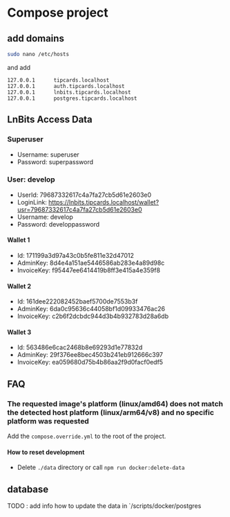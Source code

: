 # Compose project

## add domains

```bash
sudo nano /etc/hosts
```

and add

```text
127.0.0.1      tipcards.localhost
127.0.0.1      auth.tipcards.localhost
127.0.0.1      lnbits.tipcards.localhost
127.0.0.1      postgres.tipcards.localhost
```

## LnBits Access Data

### Superuser

- Username: superuser
- Password: superpassword

### User: develop

- UserId: 79687332617c4a7fa27cb5d61e2603e0
- LoginLink: https://lnbits.tipcards.localhost/wallet?usr=79687332617c4a7fa27cb5d61e2603e0
- Username: develop
- Password: developpassword

#### Wallet 1

- Id: 171199a3d97a43c0b5fe811e32d47012
- AdminKey: 8d4e4a151ae5446586ab283e4a89d98c
- InvoiceKey: f95447ee6414419b8ff3e415a4e359f8

#### Wallet 2

- Id: 161dee222082452baef5700de7553b3f
- AdminKey: 6da0c95636c44058bf1d09933476ac26
- InvoiceKey: c2b6f2dcbdc944d3b4b932783d28a6db

#### Wallet 3

- Id: 563486e6cac2468b8e69293d1e77832d
- AdminKey: 29f376ee8bec4503b241eb912666c397
- InvoiceKey: ea059680d75b4b86aa2f9d0facf0edf5

## FAQ

### The requested image's platform (linux/amd64) does not match the detected host platform (linux/arm64/v8) and no specific platform was requested

Add the `compose.override.yml` to the root of the project.

#### How to reset development

- Delete `./data` directory or call `npm run docker:delete-data`

## database

TODO : add info how to update the data in `/scripts/docker/postgres
